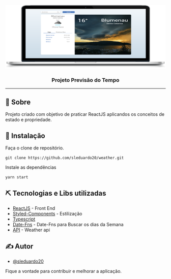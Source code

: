 <p align="center">
  <a href="" rel="noopener">
 <img width=800px height=200px src="https://github.com/sleduardo20/weather/blob/master/src/assets/img/03.png" alt="Project logo"></a>
</p>

<h3 align="center">Projeto Previsão do Tempo</h3>


---




## 🧐 Sobre <a name = "about"></a>

Projeto criado com objetivo de praticar ReactJS aplicandos os conceitos de estado e propriedade.

## 🏁 Instalação <a name = "getting_started"></a>

Faça o clone de repositório.

```
git clone https://github.com/sleduardo20/weather.git
```

Instale as dependências
```
yarn start
```

## ⛏️ Tecnologias e Libs utilizadas <a name = "built_using"></a>

- [ReactJS](https://reactjs.org/docs/getting-started.html) - Front End
- [Styled-Components](https://styled-components.com/docs) - Estilização
- [Typescript](https://www.typescriptlang.org/docs)
- [Date-Fns](https://date-fns.org/docs/Getting-Started) - Date-Fns para Buscar os dias da Semana
- [API](https://www.weatherapi.com/docs/) - Weather api

## ✍️ Autor <a name = "authors"></a>

- [@sleduardo20](https://github.com/sleduardo20)

Fique a vontade para contribuir e melhorar a aplicação.
